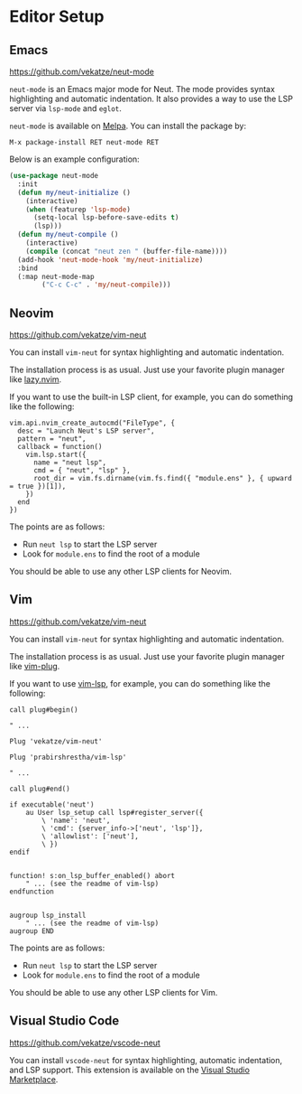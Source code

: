 # Editor Setup

## Emacs

<https://github.com/vekatze/neut-mode>

`neut-mode` is an Emacs major mode for Neut. The mode provides syntax highlighting and automatic indentation. It also provides a way to use the LSP server via `lsp-mode` and `eglot`.

`neut-mode` is available on [Melpa](https://melpa.org/#/neut-mode). You can install the package by:

```text
M-x package-install RET neut-mode RET
```

Below is an example configuration:

```lisp
(use-package neut-mode
  :init
  (defun my/neut-initialize ()
    (interactive)
    (when (featurep 'lsp-mode)
      (setq-local lsp-before-save-edits t)
      (lsp)))
  (defun my/neut-compile ()
    (interactive)
    (compile (concat "neut zen " (buffer-file-name))))
  (add-hook 'neut-mode-hook 'my/neut-initialize)
  :bind
  (:map neut-mode-map
        ("C-c C-c" . 'my/neut-compile)))
```

## Neovim

<https://github.com/vekatze/vim-neut>

You can install `vim-neut` for syntax highlighting and automatic indentation.

The installation process is as usual. Just use your favorite plugin manager like [lazy.nvim](https://github.com/folke/lazy.nvim).

If you want to use the built-in LSP client, for example, you can do something like the following:

```vim
vim.api.nvim_create_autocmd("FileType", {
  desc = "Launch Neut's LSP server",
  pattern = "neut",
  callback = function()
    vim.lsp.start({
      name = "neut lsp",
      cmd = { "neut", "lsp" },
      root_dir = vim.fs.dirname(vim.fs.find({ "module.ens" }, { upward = true })[1]),
    })
  end
})
```

The points are as follows:

- Run `neut lsp` to start the LSP server
- Look for `module.ens` to find the root of a module

You should be able to use any other LSP clients for Neovim.

## Vim

<https://github.com/vekatze/vim-neut>

You can install `vim-neut` for syntax highlighting and automatic indentation.

The installation process is as usual. Just use your favorite plugin manager like [vim-plug](https://github.com/junegunn/vim-plug).

If you want to use [vim-lsp](https://github.com/prabirshrestha/vim-lsp), for example, you can do something like the following:

```vim
call plug#begin()

" ...

Plug 'vekatze/vim-neut'

Plug 'prabirshrestha/vim-lsp'

" ...

call plug#end()

if executable('neut')
    au User lsp_setup call lsp#register_server({
        \ 'name': 'neut',
        \ 'cmd': {server_info->['neut', 'lsp']},
        \ 'allowlist': ['neut'],
        \ })
endif


function! s:on_lsp_buffer_enabled() abort
    " ... (see the readme of vim-lsp)
endfunction


augroup lsp_install
    " ... (see the readme of vim-lsp)
augroup END
```

The points are as follows:

- Run `neut lsp` to start the LSP server
- Look for `module.ens` to find the root of a module

You should be able to use any other LSP clients for Vim.

## Visual Studio Code

<https://github.com/vekatze/vscode-neut>

You can install `vscode-neut` for syntax highlighting, automatic indentation, and LSP support. This extension is available on the [Visual Studio Marketplace](https://marketplace.visualstudio.com/items?itemName=vekatze.vscode-neut).
